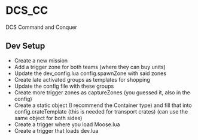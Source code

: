# DCS_CC
DCS Command and Conquer


## Dev Setup

- Create a new mission
- Add a trigger zone for both teams (where they can buy units)
- Update the dev_config.lua config.spawnZone with said zones
- Create late activated groups as templates for shopping
- Update the config file with these groups
- Create more trigger zones as captureZones (you guessed it, also in the config)
- Create a static object (I recommend the Container type) and fill that into config.crateTemplate (this is needed for transport crates) (can use the same object for both sides)
- Create a trigger where you load Moose.lua
- Create a trigger that loads dev.lua